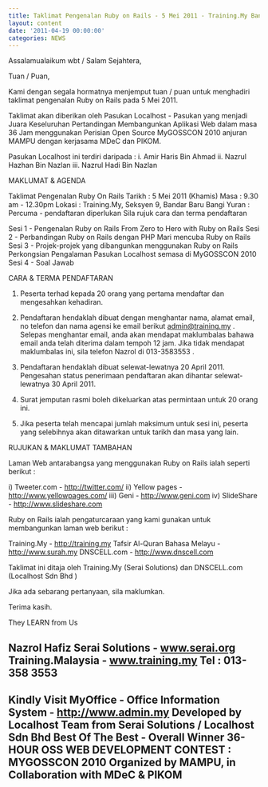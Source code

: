 ```yaml
---
title: Taklimat Pengenalan Ruby on Rails - 5 Mei 2011 - Training.My Bangi
layout: content
date: '2011-04-19 00:00:00'
categories: NEWS
---
```


Assalamualaikum wbt / Salam Sejahtera,

Tuan / Puan,

Kami dengan segala hormatnya menjemput tuan / puan untuk menghadiri
taklimat pengenalan Ruby on Rails pada 5 Mei 2011.

Taklimat akan diberikan oleh Pasukan Localhost - Pasukan yang menjadi
Juara  Keseluruhan Pertandingan Membangunkan Aplikasi Web dalam masa
36 Jam menggunakan Perisian Open Source MyGOSSCON 2010 anjuran MAMPU
dengan kerjasama MDeC dan PIKOM.

Pasukan Localhost ini terdiri daripada :
i. Amir Haris Bin Ahmad
ii. Nazrul Hazhan Bin Nazlan
iii. Nazrul Hadi Bin Nazlan

MAKLUMAT & AGENDA

Taklimat Pengenalan Ruby On Rails
Tarikh        : 5 Mei 2011 (Khamis)
Masa         :  9.30 am - 12.30pm
Lokasi        : Training.My, Seksyen 9, Bandar Baru Bangi
Yuran         :  Percuma - pendaftaran diperlukan
                   Sila rujuk cara dan terma pendaftaran

Sesi 1 - Pengenalan Ruby on Rails
            From Zero to Hero with Ruby on Rails
Sesi 2 - Perbandingan Ruby on Rails dengan PHP
            Mari mencuba Ruby on Rails
Sesi 3 - Projek-projek  yang dibangunkan menggunakan Ruby on Rails
           Perkongsian Pengalaman Pasukan Localhost semasa di
           MyGOSSCON 2010
Sesi 4 - Soal Jawab

CARA & TERMA PENDAFTARAN

1. Peserta terhad kepada 20 orang yang pertama mendaftar dan mengesahkan
  kehadiran.

2. Pendaftaran hendaklah dibuat dengan menghantar nama, alamat email,
no telefon dan nama agensi ke email berikut admin@training.my .
Selepas menghantar email, anda akan mendapat maklumbalas bahawa email
anda telah diterima dalam tempoh 12 jam. Jika tidak mendapat
maklumbalas ini, sila telefon Nazrol di 013-3583553 .

3. Pendaftaran hendaklah dibuat selewat-lewatnya 20 April 2011.
Pengesahan status penerimaan pendaftaran akan dihantar
selewat-lewatnya 30 April 2011.

4. Surat jemputan rasmi boleh dikeluarkan atas permintaan untuk 20 orang ini.

5. Jika peserta telah mencapai jumlah maksimum untuk sesi ini, peserta
yang selebihnya akan ditawarkan untuk tarikh dan masa yang lain.

RUJUKAN & MAKLUMAT TAMBAHAN

Laman Web antarabangsa yang menggunakan Ruby on Rails ialah seperti berikut :

i) Tweeter.com - http://twitter.com/
ii) Yellow pages - http://www.yellowpages.com/
iii) Geni - http://www.geni.com
iv) SlideShare - http://www.slideshare.com

Ruby on Rails ialah pengaturcaraan yang kami gunakan untuk
membangunkan laman web berikut :

Training.My - http://training.my
Tafsir Al-Quran Bahasa Melayu - http://www.surah.my
DNSCELL.com - http://www.dnscell.com

Taklimat ini ditaja oleh Training.My (Serai Solutions) dan DNSCELL.com
(Localhost Sdn Bhd )

Jika ada sebarang pertanyaan, sila maklumkan.

Terima kasih.

They LEARN from Us

Nazrol Hafiz
Serai Solutions - www.serai.org
Training.Malaysia - www.training.my
Tel : 013-358 3553
--------------------------------------------------------------------------------------------------------
Kindly Visit MyOffice - Office Information System  - http://www.admin.my
Developed by Localhost Team from Serai Solutions / Localhost Sdn Bhd
Best Of The Best - Overall Winner
36-HOUR OSS WEB DEVELOPMENT CONTEST : MYGOSSCON 2010
Organized by MAMPU, in Collaboration with MDeC & PIKOM
---------------------------------------------------------------------------------------------------------